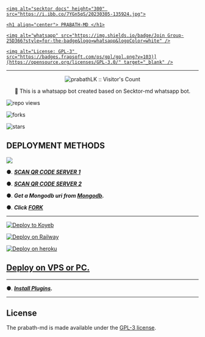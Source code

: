   <p align="center">  

  <a href="https://i.ibb.co/7YGn5qS/20230305-135924.jpg">

    <img alt="secktor docs" height="300" src="https://i.ibb.co/7YGn5qS/20230305-135924.jpg">

    <h1 align="center"> PRABATH-MD </h1>

  </a>

</p>

   

<p align="center">

  <a aria-label="Join our chats" href="https://chat.whatsapp.com/KwFkWjI8qJ6B174esar8IM" target="_blank">

    <img alt="whatsapp" src="https://img.shields.io/badge/Join Group-25D366?style=for-the-badge&logo=whatsapp&logoColor=white" />

  </a>

 

  <a aria-label="Secktor is free to use" href="https://github.com/SamPandey001/Secktor-Md/blob/main/LICENCE" target="_blank">

    <img alt="License: GPL-3" src="https://badges.frapsoft.com/os/gpl/gpl.png?v=103)](https://opensource.org/licenses/GPL-3.0/" target="_blank" />

  </a>

</p>

---

<p align="center"><img src="https://profile-counter.glitch.me/{prabathLK}/count.svg" alt="prabathLK :: Visitor's Count" /></p>

  <p align="center"> 🔴 This is a whatsapp bot created based on Secktor-md whatsapp bot.  </p

  

---

![repo views](https://hits.seeyoufarm.com/api/count/incr/badge.svg?url=https%3A%2F%2Fgithub.com%2FprabathLK%2FPRABATH-MD&count_bg=%2379C83D&title_bg=%23555555&icon=gitpod.svg&icon_color=%23E7E7E7&title=Views&edge_flat=false)

![forks](https://img.shields.io/github/forks/prabathLK/PRABATH-MD?label=Forks&style=social)

![stars](https://img.shields.io/github/stars/prabathLK/PRABATH-MD?style=social)

  

 ## DEPLOYMENT METHODS

 

 <a><img src='https://i.imgur.com/LyHic3i.gif'/></a>

  

●. ***[SCAN QR CODE SERVER 1](https://qr-scanner-for-prabath-md-production.up.railway.app)***

●. ***[SCAN QR CODE SERVER 2](https://prabath-md-qr-rgbm.onrender.com/)***

●.  ***Get a Mongodb uri from [Mongodb](https://api.clever-cloud.com/v2/session/login).***

●.  ***Click [FORK](https://github.com/prabathLK/PRABATH-MD/fork)***

---

[![Deploy to Koyeb](https://www.koyeb.com/static/images/deploy/button.svg)](https://app.koyeb.com/apps/deploy?type=git&repository=github.com/prabathLK/PRABATH-MD&branch=main&env[SESSION_ID]&env[OWNER_NUMBER]=94762280384&env[MONGODB_URI]&&env[OWNER_NAME]=prabath&env[KOYEB_API]&env[PREFIX]=.&env[BOTCAHX_API]&env[ALIVE_IMG]=https://telegra.ph/file/0ff686352c51b20af8231.jpg&env[ALIVE_MSJ]=IAmOnline&env[global_url]=instagram.com&env[FAKE_COUNTRY_CODE]=92&env[READ_MESSAGE]=false&env[DISABLE_PM]=false&env[WORKTYPE]=public&env[THEME]=PRABATH&env[PACK_INFO]=prabath;madebyprabathmd&name=prabath-md&env[KOYEB_NAME]=prabath-md&env[ANTILINK_VALUES]=chat.whatsapp.com&env[PORT]=8000)

[![Deploy on Railway](https://railway.app/button.svg)](https://railway.app/new/template/NM7qyM?referralCode=tiXzWI)

[![Deploy on heroku](https://www.herokucdn.com/deploy/button.svg)](https://dashboard.heroku.com/new?button-url=https://github.com/PrabathLK/PRABATH-MD&template=https://github.com/PrabathLK/PRABATH-MD.git)

  

 ## [Deploy on VPS or PC.](https://github.com/SamPandey001/Secktor-Md/blob/main/deploy-on-vps.md)

 

 

 ---

●. ***[Install Plugins](https://github.com/prabathLK/AUTO-VOICE-SENDER-PRABATH-MD).***

------------

## License

The prabath-md is made available under the [GPL-3 license](https://github.com/SamPandey001/Secktor-Md/blob/main/LICENCE). 
